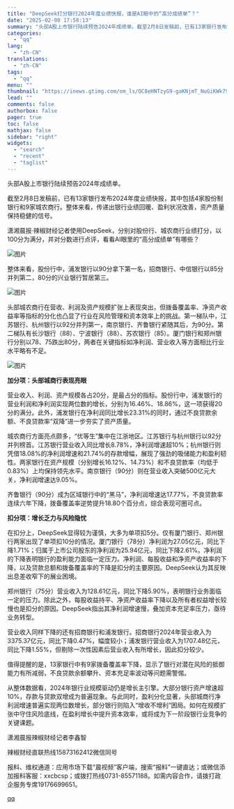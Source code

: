 ```yaml
---
title: "DeepSeek打分银行2024年度业绩快报，谁是AI眼中的“高分成绩单”？"
date: "2025-02-08 17:58:13"
summary: "头部A股上市银行陆续预告2024年成绩单。截至2月8日发稿前，已有13家银行发布2024年度业绩快报..."
categories:
  - "qq"
lang:
  - "zh-CN"
translations:
  - "zh-CN"
tags:
  - "qq"
menu: ""
thumbnail: "https://inews.gtimg.com/om_ls/OC8eHNTzyG9-gaKNjmT_NuGiKWk79WuBN_IsAJDD-X6g4AA_640360/0"
lead: ""
comments: false
authorbox: false
pager: true
toc: false
mathjax: false
sidebar: "right"
widgets:
  - "search"
  - "recent"
  - "taglist"
---
```


头部A股上市银行陆续预告2024年成绩单。

截至2月8日发稿前，已有13家银行发布2024年度业绩快报，其中包括4家股份制银行和9家城农商行。整体来看，传递出银行业绩回暖、盈利状况改善，资产质量保持稳健的信号。

潇湘晨报·辣椒财经记者使用DeepSeek，分别对股份行、城农商行业绩打分，以100分为满分，并对分数进行点评，看看AI眼里的“高分成绩单”有哪些？

![图片](https://inews.gtimg.com/om_bt/OWiWtpojDaqqbX_T86fwG3bLQZdT9-BMICroiSbDqNeJYAA/641)

整体来看，股份行中，浦发银行以90分拿下第一名，招商银行、中信银行以85分并列第二，80分的兴业银行暂居第三。

![图片](https://inews.gtimg.com/om_bt/OAO8u9BGoOPD65FkDkWWmnACbO3Jks96qvBRM_E0Rpm_MAA/641)

头部城农商行在营收、利润及资产规模扩张上表现突出，但拨备覆盖率、净资产收益率等指标的分化也凸显了行业在风险管理和资本效率上的挑战。第一梯队中，江苏银行、杭州银行以92分并列第一，南京银行、齐鲁银行紧随其后，为90分。第二梯队有长沙银行（88）、宁波银行（88）、苏农银行（85）。厦门银行和郑州银行分别以78、75跌出80分，两者在关键指标如净利润、营业收入等方面相比行业水平略有不足。

![图片](https://inews.gtimg.com/om_bt/O4Z049C2WlvVYp-G-6bDnVpzn0_I7w8dlrwqe9XmnVyFwAA/641)

**加分项：头部城商行表现亮眼**

营业收入、利润、资产规模各占20分，是最占分的指标。股份行中，浦发银行的营业利润和净利润实现两位数的增长，分别为16.46%、18.86%，这一项获得20分的满分。此外，浦发银行在净利润同比增长23.31%的同时，通过不良贷款余额、不良贷款率“双降”进一步夯实了资产质量。  

城农商行方面亮点颇多，“优等生”集中在江浙地区。江苏银行与杭州银行以92分并列榜首。江苏银行营业收入同比增长8.78%，净利润增速超10%；杭州银行则凭借18.08%的净利润增速和21.74%的存款增幅，展现了强劲的吸储能力和盈利韧性。两家银行在资产规模（分别增长16.12%、14.73%）和不良贷款率（均低于0.83%）上均保持领先水平。南京银行（90分）则在营业收入突破500亿元大关，净利润增速达9.05%。

齐鲁银行（90分）成为区域银行中的“黑马”，净利润增速达17.77%，不良贷款率连续六年下降，拨备覆盖率逆势提升18.80个百分点，综合表现可圈可点。  

**扣分项：增长乏力与风险隐忧**

在扣分上，DeepSeek显得较为谨慎，大多为单项扣5分。仅有厦门银行、郑州银行两家出现了单项扣10分的情况。厦门银行（78分）净利润为27.05亿元，同比下降1.71%；归属于上市公司股东的净利润为25.94亿元，同比下降2.61%。净利润的下降表明银行的盈利能力面临一定压力。净利润、每股收益和净资产收益率的下降，以及贷款总额和拨备覆盖率的下降是扣分的主要原因。DeepSeek认为其反映出息差收窄下的展业困境。

郑州银行（75分）营业收入为128.61亿元，同比下降5.90%，表明银行业务面临一定的压力。除此之外，每股收益持平、净资产收益率下降以及所有者权益增长较慢也是扣分的原因。DeepSeek指出其净利润增速慢，叠加资本充足率压力，亟待业务转型。

营业收入同样下降的还有招商银行和浦发银行。招商银行2024年营业收入为3375.37亿元，同比下降0.47%，幅度较小；浦发银行营业收入为1707.48亿元，同比下降1.55%，但剔除一次性因素后营业收入有所增长，因此扣分较少。

值得提醒的是，13家银行中有9家拨备覆盖率下降，显示了银行对潜在风险的抵御能力有所减弱，不良贷款余额攀升、资本充足率波动等问题需警惕。

从整体数据看，2024年银行业规模驱动仍是增长主引擎。大部分银行资产增速超10%，存款与贷款双增成为普遍现象。与此同时，盈利分化显著，头部城商行净利润增速普遍实现两位数增长，部分银行则陷入“增收不增利”困局。如何在规模扩张中守住风险底线，在盈利增长中提升资本效率，或将成为下一阶段银行业竞争的关键课题。

潇湘晨报辣椒财经记者李鑫智

辣椒财经直联热线15873162412微信同号

报料、维权通道：应用市场下载“晨视频”客户端，搜索“报料”一键直达；或微信添加报料客服：xxcbcsp；或拨打热线0731-85571188。如需内容合作，请拨打政企服务专席19176699651。

[qq](https://new.qq.com/rain/a/20250208A06SU600)
